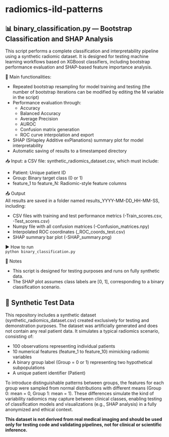 # radiomics-ild-patterns

## 📊 binary_classification.py — Bootstrap Classification and SHAP Analysis

This script performs a complete classification and interpretability pipeline using a synthetic radiomic dataset. It is designed for testing machine learning workflows based on XGBoost classifiers, including bootstrap performance evaluation and SHAP-based feature importance analysis.

🔧 Main functionalities:   
- Repeated bootstrap resampling for model training and testing (the number of bootstrap iterations can be modified by editing the M variable in the script)
- Performance evaluation through:
  - Accuracy
  - Balanced Accuracy
  - Average Precision
  - AUROC
  - Confusion matrix generation
  - ROC curve interpolation and export
- SHAP (SHapley Additive exPlanations) summary plot for model interpretability
- Automatic saving of results to a timestamped directory

📥 Input: a CSV file: synthetic_radiomics_dataset.csv, which must include:
- Patient: Unique patient ID
- Group: Binary target class (0 or 1)
- feature_1 to feature_N: Radiomic-style feature columns

📤 Output   
All results are saved in a folder named results_YYYY-MM-DD_HH-MM-SS, including:
- CSV files with training and test performance metrics (-Train_scores.csv, -Test_scores.csv)
- Numpy file with all confusion matrices (-Confusion_matrices.npy)
- Interpolated ROC coordinates (_ROC_coords_test.csv)
- SHAP summary bar plot (-SHAP_summary.png)

▶️ How to run   
```python binary_classification.py```

🧪 Notes
- This script is designed for testing purposes and runs on fully synthetic data.
- The SHAP plot assumes class labels are [0, 1], corresponding to a binary classification scenario.

## 🧪 Synthetic Test Data

This repository includes a synthetic dataset (synthetic_radiomics_dataset.csv) created exclusively for testing and demonstration purposes. The dataset was artificially generated and does not contain any real patient data. It simulates a typical radiomics scenario, consisting of:   
- 100 observations representing individual patients
- 10 numerical features (feature_1 to feature_10) mimicking radiomic variables
- A binary group label (Group = 0 or 1) representing two hypothetical subpopulations
- A unique patient identifier (Patient)

To introduce distinguishable patterns between groups, the features for each group were sampled from normal distributions with different means (Group 0: mean = 0, Group 1: mean = 1). These differences simulate the kind of variability radiomics may capture between clinical classes, enabling testing of classification models and visualizations (e.g., SHAP analysis) in a fully anonymized and ethical context.

**This dataset is not derived from real medical imaging and should be used only for testing code and validating pipelines, not for clinical or scientific inference.**
